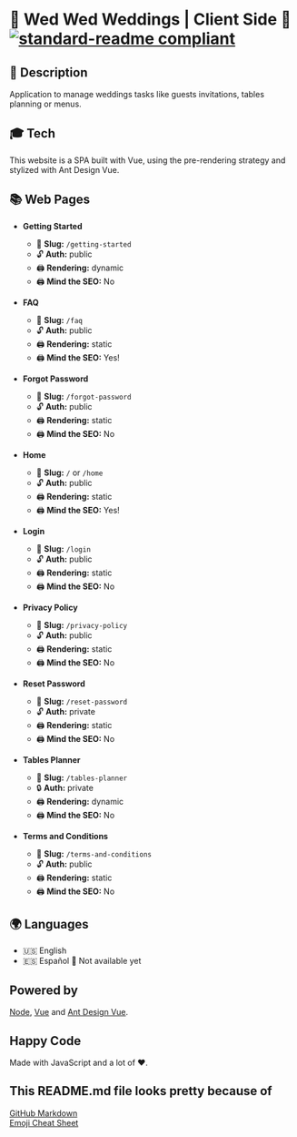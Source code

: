 # 💍 Wed Wed Weddings | Client Side 💍 [![standard-readme compliant](https://img.shields.io/badge/readme%20style-standard-brightgreen.svg?style=flat-square)](https://github.com/RichardLitt/standard-readme)

## 🔖 Description

Application to manage weddings tasks like guests invitations, tables planning or menus.

## 🎓 Tech

This website is a SPA built with Vue, using the pre-rendering strategy and stylized with Ant Design Vue.

## 📚 Web Pages

- **Getting Started**

  - 🔔 **Slug:** `/getting-started`
  - 🔓 **Auth:** public
  - 🖨️ **Rendering:** dynamic
  - 🖨️ **Mind the SEO:** No

- **FAQ**

  - 🔔 **Slug:** `/faq`
  - 🔓 **Auth:** public
  - 🖨️ **Rendering:** static
  - 🖨️ **Mind the SEO:** Yes!

- **Forgot Password**

  - 🔔 **Slug:** `/forgot-password`
  - 🔓 **Auth:** public
  - 🖨️ **Rendering:** static
  - 🖨️ **Mind the SEO:** No

- **Home**

  - 🔔 **Slug:** `/` or `/home`
  - 🔓 **Auth:** public
  - 🖨️ **Rendering:** static
  - 🖨️ **Mind the SEO:** Yes!

- **Login**

  - 🔔 **Slug:** `/login`
  - 🔓 **Auth:** public
  - 🖨️ **Rendering:** static
  - 🖨️ **Mind the SEO:** No

- **Privacy Policy**

  - 🔔 **Slug:** `/privacy-policy`
  - 🔓 **Auth:** public
  - 🖨️ **Rendering:** static
  - 🖨️ **Mind the SEO:** No

- **Reset Password**

  - 🔔 **Slug:** `/reset-password`
  - 🔓 **Auth:** private
  - 🖨️ **Rendering:** static
  - 🖨️ **Mind the SEO:** No

- **Tables Planner**

  - 🔔 **Slug:** `/tables-planner`
  - 🔒 **Auth:** private
  - 🖨️ **Rendering:** dynamic
  - 🖨️ **Mind the SEO:** No

- **Terms and Conditions**
  - 🔔 **Slug:** `/terms-and-conditions`
  - 🔓 **Auth:** public
  - 🖨️ **Rendering:** static
  - 🖨️ **Mind the SEO:** No

## 🌍 Languages

- 🇺🇸 English
- 🇪🇸 Español 🔧 Not available yet

## Powered by

[Node](https://nodejs.org/), [Vue](https://vuejs.org/) and [Ant Design Vue](https://www.antdv.com/docs/vue/introduce/).

## Happy Code

Made with JavaScript and a lot of ❤️.

## This README.md file looks pretty because of

[GitHub Markdown](https://guides.github.com/features/mastering-markdown/) \
[Emoji Cheat Sheet](https://www.webfx.com/tools/emoji-cheat-sheet/)

